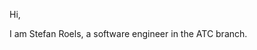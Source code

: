 Hi,

I am Stefan Roels, a software engineer in the ATC branch.
<!---
stefanroels/stefanroels is a ✨ special ✨ repository because its `README.md` (this file) appears on your GitHub profile.
You can click the Preview link to take a look at your changes.
--->
